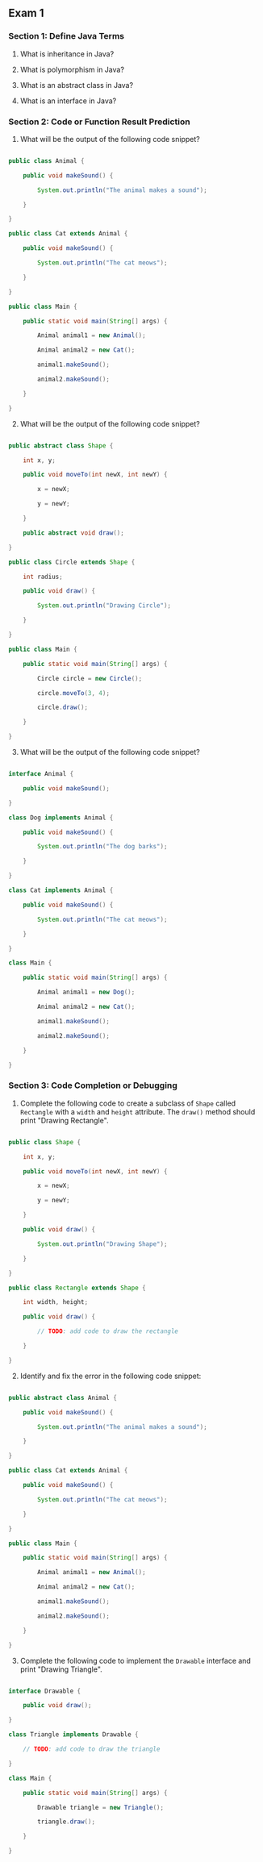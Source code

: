 ## Exam 1

### Section 1: Define Java Terms

1. What is inheritance in Java? 

2. What is polymorphism in Java? 

3. What is an abstract class in Java? 

4. What is an interface in Java? 

### Section 2: Code or Function Result Prediction

1. What will be the output of the following code snippet? 

```java

public class Animal {

    public void makeSound() {

        System.out.println("The animal makes a sound");

    }

}

public class Cat extends Animal {

    public void makeSound() {

        System.out.println("The cat meows");

    }

}

public class Main {

    public static void main(String[] args) {

        Animal animal1 = new Animal();

        Animal animal2 = new Cat();

        animal1.makeSound();

        animal2.makeSound();

    }

}

```

2. What will be the output of the following code snippet? 

```java

public abstract class Shape {

    int x, y;

    public void moveTo(int newX, int newY) {

        x = newX;

        y = newY;

    }

    public abstract void draw();

}

public class Circle extends Shape {

    int radius;

    public void draw() {

        System.out.println("Drawing Circle");

    }

}

public class Main {

    public static void main(String[] args) {

        Circle circle = new Circle();

        circle.moveTo(3, 4);

        circle.draw();

    }

}

```

3. What will be the output of the following code snippet? 

```java

interface Animal {

    public void makeSound();

}

class Dog implements Animal {

    public void makeSound() {

        System.out.println("The dog barks");

    }

}

class Cat implements Animal {

    public void makeSound() {

        System.out.println("The cat meows");

    }

}

class Main {

    public static void main(String[] args) {

        Animal animal1 = new Dog();

        Animal animal2 = new Cat();

        animal1.makeSound();

        animal2.makeSound();

    }

}

```

### Section 3: Code Completion or Debugging

1. Complete the following code to create a subclass of `Shape` called `Rectangle` with a `width` and `height` attribute. The `draw()` method should print "Drawing Rectangle". 

```java

public class Shape {

    int x, y;

    public void moveTo(int newX, int newY) {

        x = newX;

        y = newY;

    }

    public void draw() {

        System.out.println("Drawing Shape");

    }

}

public class Rectangle extends Shape {

    int width, height;

    public void draw() {

        // TODO: add code to draw the rectangle

    }

}

```

2. Identify and fix the error in the following code snippet: 

```java

public abstract class Animal {

    public void makeSound() {

        System.out.println("The animal makes a sound");

    }

}

public class Cat extends Animal {

    public void makeSound() {

        System.out.println("The cat meows");

    }

}

public class Main {

    public static void main(String[] args) {

        Animal animal1 = new Animal();

        Animal animal2 = new Cat();

        animal1.makeSound();

        animal2.makeSound();

    }

}

```

3. Complete the following code to implement the `Drawable` interface and print "Drawing Triangle". 

```java

interface Drawable {

    public void draw();

}

class Triangle implements Drawable {

    // TODO: add code to draw the triangle

}

class Main {

    public static void main(String[] args) {

        Drawable triangle = new Triangle();

        triangle.draw();

    }

}

```

    
    
   





